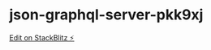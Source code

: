 # json-graphql-server-pkk9xj

[Edit on StackBlitz ⚡️](https://stackblitz.com/edit/json-graphql-server-pkk9xj)
